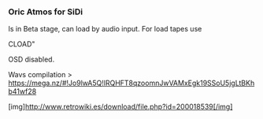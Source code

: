 ### Oric Atmos for SiDi

Is in Beta stage, can load by audio input. For load tapes use

CLOAD"

OSD disabled.

Wavs compilation > https://mega.nz/#!Jo9lwA5Q!lRQHFT8qzoomnJwVAMxEgk19SSoU5jgLtBKhb41wf28

[img]http://www.retrowiki.es/download/file.php?id=200018539[/img]
